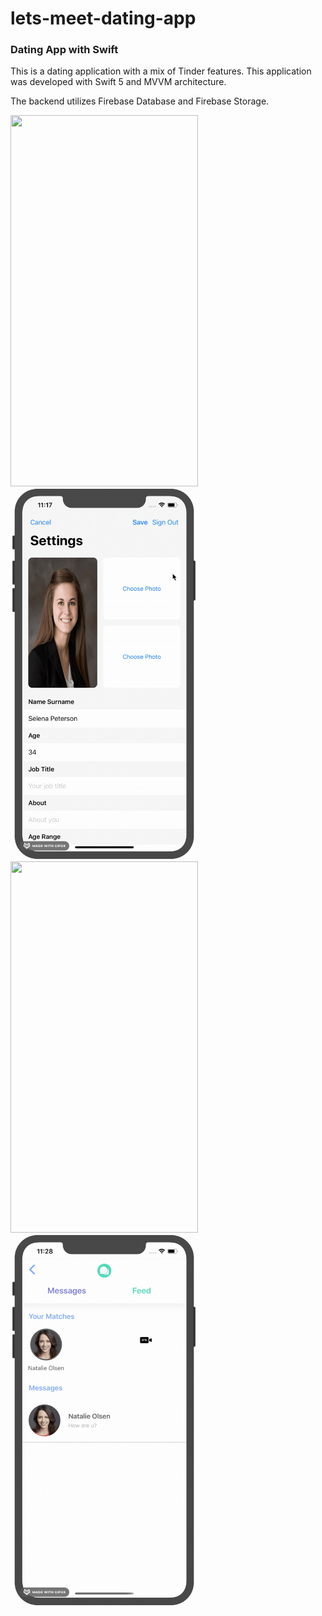 # lets-meet-dating-app
### Dating App with Swift

This is a dating application with a mix of Tinder features. This application was developed with Swift 5 and MVVM architecture.

The backend utilizes Firebase Database and Firebase Storage.


<img src="/demo/login.gif" width="300" height="594"/> <img src="/demo/profile.gif" width="300" height="594"/> <img src="/demo/swipe.gif" width="300" height="594"/> <img src="/demo/message.gif" width="300" height="594"/>
